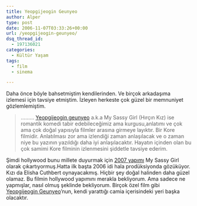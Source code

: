 ```yaml
---
title: Yeopgijeogin Geunyeo
author: Alper
type: post
date: 2006-11-07T03:33:26+00:00
url: /yeopgijeogin-geunyeo/
dsq_thread_id:
  - 197136021
categories:
  - Kültür Yaşam
tags:
  - film
  - sinema

---
```

Daha önce böyle bahsetmiştim kendilerinden. Ve birçok arkadaşıma izlemesi için tavsiye etmiştim. İzleyen herkeste çok güzel bir memnuniyet gözlemlemiştim.

> ……… [Yeopgijeogin geunyeo][1] a.k.a My Sassy Girl (Hırçın Kız) ise romantik komedi tabir edebileceğimiz ama kurgusu,anlatımı ve çok ama çok doğal yapısıyla filmler arasına girmeye layıktır. Bir Kore filmidir. Anlatılması zor ama izlendiği zaman anlaşılacak ve o zaman niye bu yazının yazıldığı daha iyi anlaşılacaktır. Hayatın içinden olan bu çok samimi Kore filminin izlenmesini şiddetle tavsiye ederim.
> 
> <!--more-->

<div style="text-align: center">
</div>

Şimdi hollywood bunu millete duyurmak için [2007 yapımı][2] My Sassy Girl olarak çıkartıyormuş.Hatta ilk başta 2006 idi hala prodüksiyonda gözüküyor. Kızı da Elisha Cuthbert oynayacakmış. Hiçbir şey doğal halinden daha güzel olamaz. Bu filmin hollywood yapımını merakla bekliyorum. Ama sadece ne yapmışlar, nasıl olmuş şeklinde bekliyorum. Birçok özel film gibi [Yeopgijeogin Geunyeo][1]’nun, kendi yarattığı camia içerisindeki yeri başka olacaktır.

 [1]: http://www.imdb.com/title/tt0293715/
 [2]: http://www.imdb.com/title/tt0404254/
